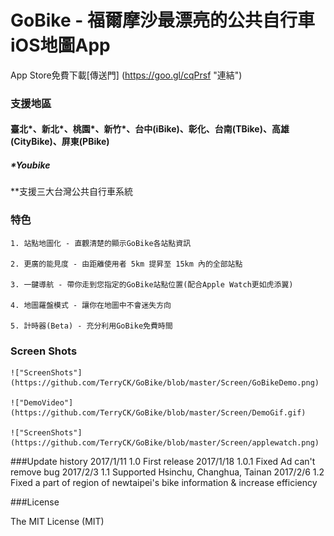# GoBike - 福爾摩沙最漂亮的公共自行車iOS地圖App

App Store免費下載[傳送門] (https://goo.gl/cqPrsf 
"連結")

### 支援地區 
#### 臺北\*、新北\*、桃園\*、新竹\*、台中(iBike)、彰化、台南(TBike)、高雄(CityBike)、屏東(PBike)
##### \*Youbike
**支援三大台灣公共自行車系統

### 特色
	1. 站點地圖化 - 直觀清楚的顯示GoBike各站點資訊
	
	2. 更廣的能見度 - 由距離使用者 5km 提昇至 15km 內的全部站點
	
	3. 一鍵導航 - 帶你走到您指定的GoBike站點位置(配合Apple Watch更如虎添翼)
	
	4. 地圖羅盤模式 - 讓你在地圖中不會迷失方向
	
	5. 計時器(Beta) - 充分利用GoBike免費時間

### Screen Shots
	!["ScreenShots"](https://github.com/TerryCK/GoBike/blob/master/Screen/GoBikeDemo.png)

	!["DemoVideo"](https://github.com/TerryCK/GoBike/blob/master/Screen/DemoGif.gif)

	!["ScreenShots"](https://github.com/TerryCK/GoBike/blob/master/Screen/applewatch.png)


###Update history
	2017/1/11 1.0    First release 
	2017/1/18 1.0.1  Fixed Ad can't remove bug 
	2017/2/3  1.1    Supported Hsinchu, Changhua, Tainan
	2017/2/6  1.2    Fixed a part of region of newtaipei's bike information & increase efficiency
	  

###License

The MIT License (MIT)
